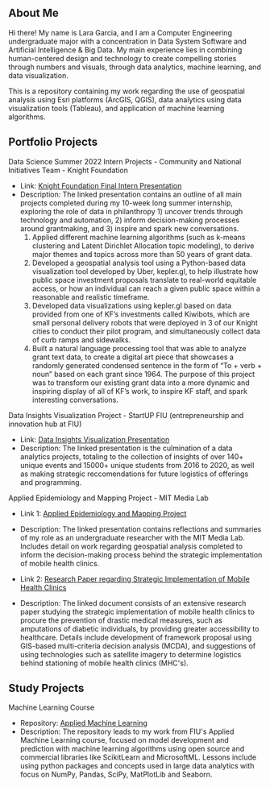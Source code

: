 ## About Me
Hi there! My name is Lara Garcia, and I am a Computer Engineering undergraduate major with a concentration in Data System Software and Artificial Intelligence & Big Data.
My main experience lies in combining human-centered design and technology to create compelling stories through numbers and visuals, through data analytics, machine learning, and data visualization.

This is a repository containing my work regarding the use of geospatial analysis using Esri platforms (ArcGIS, QGIS), data analytics using data visualization tools (Tableau), and application of machine learning algorithms.

## Portfolio Projects

Data Science Summer 2022 Intern Projects - Community and National Initiatives Team - Knight Foundation
- Link: [Knight Foundation Final Intern Presentation](https://www.canva.com/design/DAFLp4FQYpo/XoFJtgi1FKAjY7F0mEbeQQ/view#1)
- Description: The linked presentation contains an outline of all main projects completed during my 10-week long summer internship, exploring the role of data in philanthropy 1) uncover trends through technology and automation, 2) inform decision-making processes around grantmaking, and 3) inspire and spark new conversations.
  1) Applied different machine learning algorithms (such as k-means clustering and Latent Dirichlet Allocation topic modeling), to derive major themes and topics across more than 50 years of grant data.
  2) Developed a geospatial analysis tool using a Python-based data visualization tool developed by Uber, kepler.gl, to help illustrate how public space investment proposals translate to real-world equitable access, or how an individual can reach a given public space within a reasonable and realistic timeframe.
  3) Developed data visualizations using kepler.gl based on data provided from one of KF’s investments called Kiwibots, which are small personal delivery robots that were deployed in 3 of our Knight cities to conduct their pilot program, and simultaneously collect data of curb ramps and sidewalks.
  4) Built a natural language processing tool that was able to analyze grant text data, to create a digital art piece that showcases a randomly generated condensed sentence in the form of “To + verb + noun” based on each grant since 1964. The purpose of this project was to transform our existing grant data into a more dynamic and inspiring display of all of KF’s work, to inspire KF staff, and spark interesting conversations.


Data Insights Visualization Project - StartUP FIU (entrepreneurship and innovation hub at FIU)
- Link: [Data Insights Visualization Presentation](https://github.com/laragarciap/startupfiu-data-analytics/blob/43f8a64f768ad82cd6c11e7edbd77e9cd15f4f38/Data%20Insights%20Comprehensive%20Presentation.pdf)
- Description: The linked presentation is the culmination of a data analytics projects, totaling to the collection of insights of over 140+ unique events and 15000+ unique students from 2016 to 2020, as well as making strategic reccomendations for future logistics of offerings and programming.


Applied Epidemiology and Mapping Project - MIT Media Lab
- Link 1: [Applied Epidemiology and Mapping Project](https://www.canva.com/design/DAEuFYYwMLk/orxuH9ZCetqylZccvFQcUg/view?utm_content=DAEuFYYwMLk&utm_campaign=designshare&utm_medium=link&utm_source=publishpresent) 
- Description: The linked presentation contains reflections and summaries of my role as an undergraduate researcher with the MIT Media Lab. Includes detail on work regarding geospatial analysis completed to inform the decision-making process behind the strategic implementation of mobile health clinics.

- Link 2: [Research Paper regarding Strategic Implementation of Mobile Health Clinics](https://github.com/laragarciap/geospatial-analysis-mit/blob/11a5bad0ef749fda6695f3b79f07c3af218187aa/ARCH%20Final%20Draft-%20Strategic%20Implementation%20of%20Mobile%20Health%20Clinics.pdf)
- Description: The linked document consists of an extensive research paper studying the strategic implementation of mobile health clinics to procure the prevention of drastic medical measures, such as amputations of diabetic individuals, by providing greater accessibility to healthcare. Details include development of framework proposal using GIS-based multi-criteria decision analysis (MCDA), and suggestions of using technologies such as satellite imagery to determine logistics behind stationing of mobile health clinics (MHC's).


## Study Projects 
Machine Learning Course
- Repository: [Applied Machine Learning](https://github.com/laragarciap/app-machine-learning.git)
- Description: The repository leads to my work from FIU's Applied Machine Learning course, focused on model development and prediction with machine learning algorithms using open source and commercial libraries like ScikitLearn and MicrosoftML. Lessons include using python packages and concepts used in large data analytics with focus on NumPy, Pandas, SciPy, MatPlotLib and Seaborn.


<!--
**laragarciap/laragarciap** is a ✨ _special_ ✨ repository because its `README.md` (this file) appears on your GitHub profile.

-->
